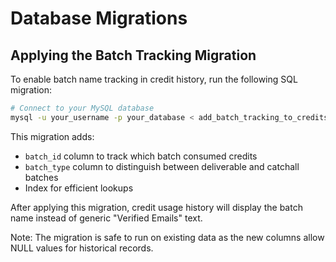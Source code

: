 # Database Migrations

## Applying the Batch Tracking Migration

To enable batch name tracking in credit history, run the following SQL migration:

```bash
# Connect to your MySQL database
mysql -u your_username -p your_database < add_batch_tracking_to_credits.sql
```

This migration adds:
- `batch_id` column to track which batch consumed credits
- `batch_type` column to distinguish between deliverable and catchall batches
- Index for efficient lookups

After applying this migration, credit usage history will display the batch name instead of generic "Verified Emails" text.

Note: The migration is safe to run on existing data as the new columns allow NULL values for historical records.